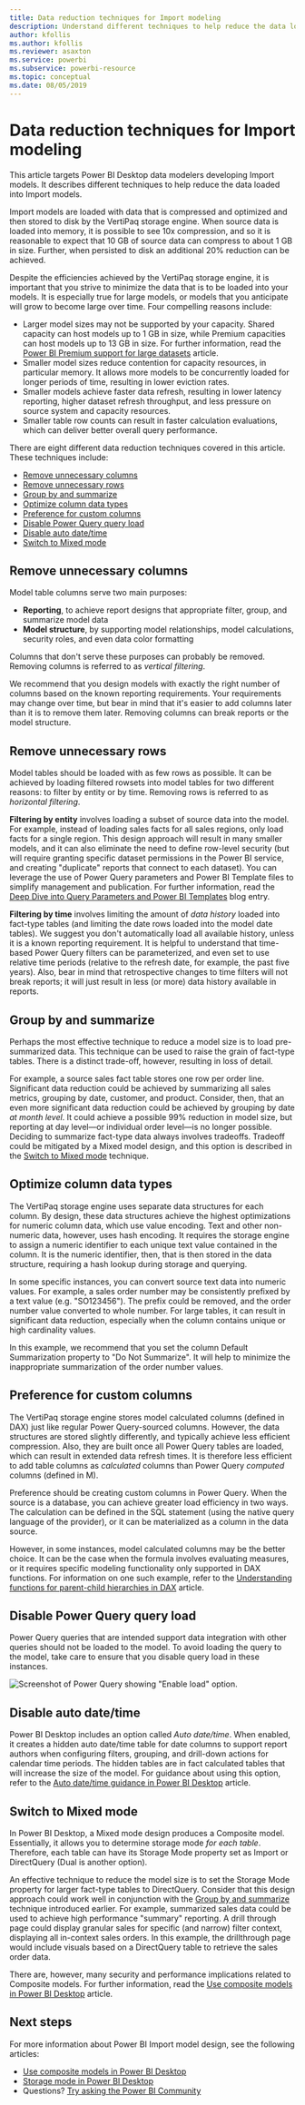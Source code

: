 ```yaml
---
title: Data reduction techniques for Import modeling
description: Understand different techniques to help reduce the data loaded into Import models.
author: kfollis
ms.author: kfollis
ms.reviewer: asaxton
ms.service: powerbi
ms.subservice: powerbi-resource
ms.topic: conceptual
ms.date: 08/05/2019
---
```


# Data reduction techniques for Import modeling

This article targets Power BI Desktop data modelers developing Import models. It describes different techniques to help reduce the data loaded into Import models.

Import models are loaded with data that is compressed and optimized and then stored to disk by the VertiPaq storage engine. When source data is loaded into memory, it is possible to see 10x compression, and so it is reasonable to expect that 10 GB of source data can compress to about 1 GB in size. Further, when persisted to disk an additional 20% reduction can be achieved.

Despite the efficiencies achieved by the VertiPaq storage engine, it is important that you strive to minimize the data that is to be loaded into your models. It is especially true for large models, or models that you anticipate will grow to become large over time. Four compelling reasons include:

- Larger model sizes may not be supported by your capacity. Shared capacity can host models up to 1 GB in size, while Premium capacities can host models up to 13 GB in size. For further information, read the [Power BI Premium support for large datasets](../enterprise/service-premium-gen2-what-is.md) article.
- Smaller model sizes reduce contention for capacity resources, in particular memory. It allows more models to be concurrently loaded for longer periods of time, resulting in lower eviction rates.
- Smaller models achieve faster data refresh, resulting in lower latency reporting, higher dataset refresh throughput, and less pressure on source system and capacity resources.
- Smaller table row counts can result in faster calculation evaluations, which can deliver better overall query performance.

There are eight different data reduction techniques covered in this article. These techniques include:

- [Remove unnecessary columns](#remove-unnecessary-columns)
- [Remove unnecessary rows](#remove-unnecessary-rows)
- [Group by and summarize](#group-by-and-summarize)
- [Optimize column data types](#optimize-column-data-types)
- [Preference for custom columns](#preference-for-custom-columns)
- [Disable Power Query query load](#disable-power-query-query-load)
- [Disable auto date/time](#disable-auto-datetime)
- [Switch to Mixed mode](#switch-to-mixed-mode)

## Remove unnecessary columns

Model table columns serve two main purposes:

- **Reporting**, to achieve report designs that appropriate filter, group, and summarize model data
- **Model structure**, by supporting model relationships, model calculations, security roles, and even data color formatting

Columns that don't serve these purposes can probably be removed. Removing columns is referred to as _vertical filtering_.

We recommend that you design models with exactly the right number of columns based on the known reporting requirements. Your requirements may change over time, but bear in mind that it's easier to add columns later than it is to remove them later. Removing columns can break reports or the model structure.

## Remove unnecessary rows

Model tables should be loaded with as few rows as possible. It can be achieved by loading filtered rowsets into model tables for two different reasons: to filter by entity or by time. Removing rows is referred to as _horizontal filtering_.

**Filtering by entity** involves loading a subset of source data into the model. For example, instead of loading sales facts for all sales regions, only load facts for a single region. This design approach will result in many smaller models, and it can also eliminate the need to define row-level security (but will require granting specific dataset permissions in the Power BI service, and creating "duplicate" reports that connect to each dataset). You can leverage the use of Power Query parameters and Power BI Template files to simplify management and publication. For further information, read the [Deep Dive into Query Parameters and Power BI Templates](https://powerbi.microsoft.com/blog/deep-dive-into-query-parameters-and-power-bi-templates/) blog entry.

**Filtering by time** involves limiting the amount of _data history_ loaded into fact-type tables (and limiting the date rows loaded into the model date tables). We suggest you don't automatically load all available history, unless it is a known reporting requirement. It is helpful to understand that time-based Power Query filters can be parameterized, and even set to use relative time periods (relative to the refresh date, for example, the past five years). Also, bear in mind that retrospective changes to time filters will not break reports; it will just result in less (or more) data history available in reports.

## Group by and summarize

Perhaps the most effective technique to reduce a model size is to load pre-summarized data. This technique can be used to raise the grain of fact-type tables. There is a distinct trade-off, however, resulting in loss of detail.

For example, a source sales fact table stores one row per order line. Significant data reduction could be achieved by summarizing all sales metrics, grouping by date, customer, and product. Consider, then, that an even more significant data reduction could be achieved by grouping by date _at month level_. It could achieve a possible 99% reduction in model size, but reporting at day level—or individual order level—is no longer possible. Deciding to summarize fact-type data always involves tradeoffs. Tradeoff could be mitigated by a Mixed model design, and this option is described in the [Switch to Mixed mode](#switch-to-mixed-mode) technique.

## Optimize column data types

The VertiPaq storage engine uses separate data structures for each column. By design, these data structures achieve the highest optimizations for numeric column data, which use value encoding. Text and other non-numeric data, however, uses hash encoding. It requires the storage engine to assign a numeric identifier to each unique text value contained in the column. It is the numeric identifier, then, that is then stored in the data structure, requiring a hash lookup during storage and querying.

In some specific instances, you can convert source text data into numeric values. For example, a sales order number may be consistently prefixed by a text value (e.g. "SO123456"). The prefix could be removed, and the order number value converted to whole number. For large tables, it can result in significant data reduction, especially when the column contains unique or high cardinality values.

In this example, we recommend that you set the column Default Summarization property to "Do Not Summarize". It will help to minimize the inappropriate summarization of the order number values.

## Preference for custom columns

The VertiPaq storage engine stores model calculated columns (defined in DAX) just like regular Power Query-sourced columns. However, the data structures are stored slightly differently, and typically achieve less efficient compression. Also, they are built once all Power Query tables are loaded, which can result in extended data refresh times. It is therefore less efficient to add table columns as _calculated_ columns than Power Query _computed_ columns (defined in M).

Preference should be creating custom columns in Power Query. When the source is a database, you can achieve greater load efficiency in two ways. The calculation can be defined in the SQL statement (using the native query language of the provider), or it can be materialized as a column in the data source.

However, in some instances, model calculated columns may be the better choice. It can be the case when the formula involves evaluating measures, or it requires specific modeling functionality only supported in DAX functions. For information on one such example, refer to the [Understanding functions for parent-child hierarchies in DAX](/dax/understanding-functions-for-parent-child-hierarchies-in-dax) article.

## Disable Power Query query load

Power Query queries that are intended support data integration with other queries should not be loaded to the model. To avoid loading the query to the model, take care to ensure that you disable query load in these instances.

![Screenshot of Power Query showing "Enable load" option.](media/import-modeling-data-reduction/power-query-disable-query-load.png)

## Disable auto date/time

Power BI Desktop includes an option called _Auto date/time_. When enabled, it creates a hidden auto date/time table for date columns to support report authors when configuring filters, grouping, and drill-down actions for calendar time periods. The hidden tables are in fact calculated tables that will increase the size of the model. For guidance about using this option, refer to the [Auto date/time guidance in Power BI Desktop](../transform-model/desktop-auto-date-time.md) article.

## Switch to Mixed mode

In Power BI Desktop, a Mixed mode design produces a Composite model. Essentially, it allows you to determine storage mode _for each table_. Therefore, each table can have its Storage Mode property set as Import or DirectQuery (Dual is another option).

An effective technique to reduce the model size is to set the Storage Mode property for larger fact-type tables to DirectQuery. Consider that this design approach could work well in conjunction with the [Group by and summarize](#group-by-and-summarize) technique introduced earlier. For example, summarized sales data could be used to achieve high performance "summary" reporting. A drill through page could display granular sales for specific (and narrow) filter context, displaying all in-context sales orders. In this example, the drillthrough page would include visuals based on a DirectQuery table to retrieve the sales order data.

There are, however, many security and performance implications related to Composite models. For further information, read the [Use composite models in Power BI Desktop](../transform-model/desktop-composite-models.md) article.

## Next steps

For more information about Power BI Import model design, see the following articles:

- [Use composite models in Power BI Desktop](../transform-model/desktop-composite-models.md)
- [Storage mode in Power BI Desktop](../transform-model/desktop-storage-mode.md)
- Questions? [Try asking the Power BI Community](https://community.powerbi.com/)
